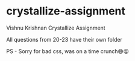 # crystallize-assignment
Vishnu Krishnan Crystallize Assignment

All questions from 20-23 have their own folder

PS - Sorry for bad css, was on a time crunch😅😝
